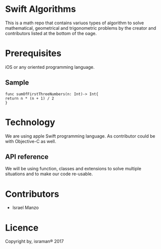 
# Swift Algorithms
This is a math repo that contains variuos types of algorithm to solve mathematical, geometrical and trigonometric problems by the creator and contributors listed at the bottom of the oage.
# Prerequisites
iOS or any oriented programming language.
## Sample
```
func sumOfFirstThreeNumbers(n: Int)-> Int{
return n * (n + 1) / 2
}
```
# Technology
We are using apple Swift programming language. As contributor could be with Objective-C as well.
## API reference
We will be using function, classes and extensions to solve multiple situations and to make our code re-usable.

# Contributors
- Israel Manzo

# Licence
Copyright by, israman® 2017

